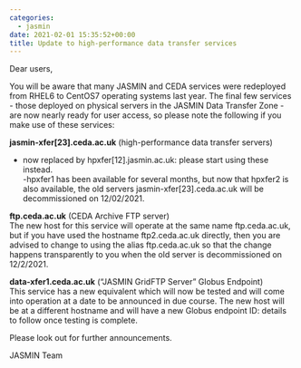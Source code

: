 ```yaml
---
categories:
  - jasmin
date: 2021-02-01 15:35:52+00:00
title: Update to high-performance data transfer services
---
```



Dear users,


You will be aware that many JASMIN and CEDA services were redeployed from RHEL6 to CentOS7 operating systems last year. The final few services - those deployed on physical servers in the JASMIN Data Transfer Zone - are now nearly ready for user access, so please note the following if you make use of these services:


**jasmin-xfer[23].ceda.ac.uk** (high-performance data transfer servers)  
- now replaced by hpxfer[12].jasmin.ac.uk: please start using these instead.  
-hpxfer1 has been available for several months, but now that hpxfer2 is also available, the old servers jasmin-xfer[23].ceda.ac.uk will be decommissioned on 12/02/2021.  
  
**ftp.ceda.ac.uk** (CEDA Archive FTP server)  
The new host for this service will operate at the same name ftp.ceda.ac.uk, but if you have used the hostname ftp2.ceda.ac.uk directly, then you are advised to change to using the alias ftp.ceda.ac.uk so that the change happens transparently to you when the old server is decommissioned on 12/2/2021.


**data-xfer1.ceda.ac.uk** (“JASMIN GridFTP Server” Globus Endpoint)  
This service has a new equivalent which will now be tested and will come into operation at a date to be announced in due course. The new host will be at a different hostname and will have a new Globus endpoint ID: details to follow once testing is complete.  
  
Please look out for further announcements.


JASMIN Team

